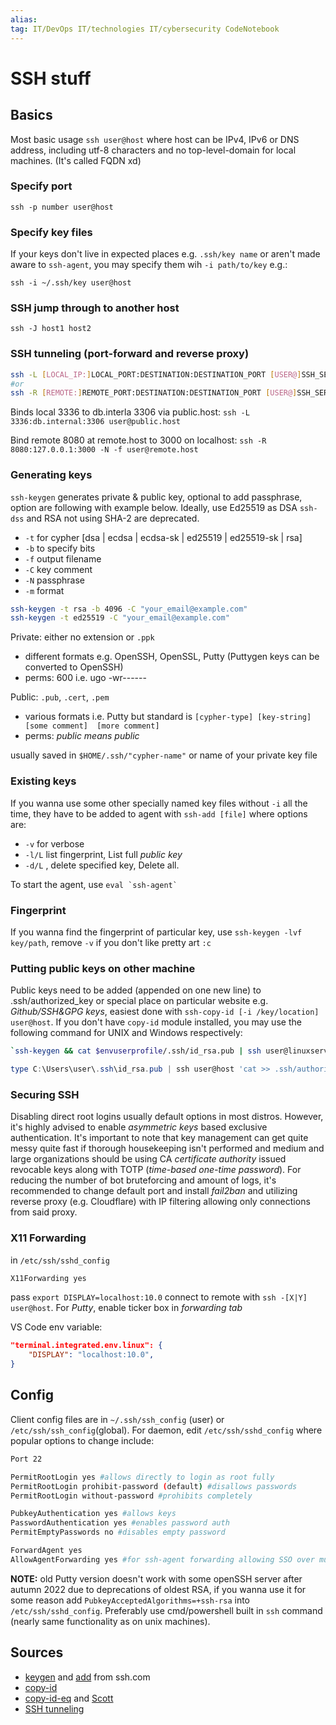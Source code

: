 ```yaml
---
alias:
tag: IT/DevOps IT/technologies IT/cybersecurity CodeNotebook
---
```


# SSH stuff

## Basics

Most basic usage `ssh user@host` where host can be IPv4, IPv6 or DNS address, including utf-8 characters and no top-level-domain for local machines. (It's called FQDN xd)

### Specify port

`ssh -p number user@host`

### Specify key files

If your keys don't live in expected places e.g. `.ssh/key name` or aren't made aware to `ssh-agent`, you may specify them wih `-i path/to/key` e.g.:

`ssh -i ~/.ssh/key user@host`

### SSH jump through to another host

`ssh -J host1 host2`

### SSH tunneling (port-forward and reverse proxy) 

```bash
ssh -L [LOCAL_IP:]LOCAL_PORT:DESTINATION:DESTINATION_PORT [USER@]SSH_SERVER
#or
ssh -R [REMOTE:]REMOTE_PORT:DESTINATION:DESTINATION_PORT [USER@]SSH_SERVER
```

Binds local 3336 to db.interla 3306 via public.host: `ssh -L 3336:db.internal:3306 user@public.host`

Bind remote 8080 at remote.host to 3000 on localhost: `ssh -R 8080:127.0.0.1:3000 -N -f user@remote.host`

### Generating keys

`ssh-keygen` generates private & public key, optional to add passphrase, option are following with example below. Ideally, use Ed25519 as DSA `ssh-dss` and RSA not using SHA-2 are deprecated.

- `-t` for cypher [dsa | ecdsa | ecdsa-sk | ed25519 | ed25519-sk | rsa]
- `-b` to specify bits
- `-f` output filename
- `-C` key comment
- `-N` passphrase
- `-m` format

```bash
ssh-keygen -t rsa -b 4096 -C "your_email@example.com"
ssh-keygen -t ed25519 -C "your_email@example.com"
```

Private: either no extension or `.ppk`

- different formats e.g. OpenSSH, OpenSSL, Putty (Puttygen keys can be converted to OpenSSH)
- perms: 600 i.e. ugo -wr------

Public: `.pub`, `.cert`, `.pem`

- various formats i.e. Putty but standard is `[cypher-type] [key-string] [some comment]  [more comment]`
- perms: *public means public*

usually saved in `$HOME/.ssh/"cypher-name"` or name of your private key file

### Existing keys

 If you wanna use some other specially named key files without `-i` all the time, they have to be added to agent with `ssh-add [file]` where options are:

- `-v` for verbose
- `-l/L` list fingerprint, List full *public key*
- `-d/L` , delete specified key, Delete all.

To start the agent, use ``eval `ssh-agent` ``

### Fingerprint

If you wanna find the fingerprint of particular key, use `ssh-keygen -lvf key/path`, remove `-v` if you don't like pretty art `:c`

### Putting public keys on other machine

Public keys need to be added (appended on one new line) to .ssh/authorized_key or special place on particular website e.g. *Github/SSH&GPG keys*, easiest done with `ssh-copy-id [-i /key/location] user@host`. If you don't have `copy-id` module installed, you may use the following command for UNIX and Windows respectively:

```bash
`ssh-keygen && cat $envuserprofile/.ssh/id_rsa.pub | ssh user@linuxserver 'cat >> .ssh/authorized_keys'`
```

```powershell
type C:\Users\user\.ssh\id_rsa.pub | ssh user@host 'cat >> .ssh/authorized_keys'
```

### Securing SSH

Disabling direct root logins usually default options in most distros. However, it's highly advised to enable *asymmetric keys* based exclusive authentication. It's important to note that key management can get quite messy quite fast if thorough housekeeping isn't performed and medium and large organizations should be using CA *certificate authority* issued revocable keys along with TOTP (*time-based one-time password*).
For reducing the number of bot bruteforcing and amount of logs, it's recommended to change default port and install *fail2ban* and utilizing reverse proxy (e.g. Cloudflare) with IP filtering allowing only connections from said proxy.

### X11 Forwarding

in `/etc/ssh/sshd_config`

```bash
X11Forwarding yes
```

pass `export DISPLAY=localhost:10.0` connect to remote with `ssh -[X|Y] user@host`. For *Putty*, enable ticker box in *forwarding tab*

VS Code env variable:

```json
"terminal.integrated.env.linux": {
    "DISPLAY": "localhost:10.0",
}
```

## Config

Client config files are in `~/.ssh/ssh_config` (user) or `/etc/ssh/ssh_config`(global). For daemon, edit `/etc/ssh/sshd_config` where popular options to change include:

```bash
Port 22

PermitRootLogin yes #allows directly to login as root fully
PermitRootLogin prohibit-password (default) #disallows passwords
PermitRootLogin without-password #prohibits completely

PubkeyAuthentication yes #allows keys
PasswordAuthentication yes #enables password auth
PermitEmptyPasswords no #disables empty password

ForwardAgent yes
AllowAgentForwarding yes #for ssh-agent forwarding allowing SSO over multiple connections
```

**NOTE:** old Putty version doesn't work with some openSSH server after autumn 2022 due to deprecations of oldest RSA, if you wanna use it for some reason add `PubkeyAcceptedAlgorithms=+ssh-rsa` into `/etc/ssh/sshd_config`. Preferably use cmd/powershell built in `ssh` command (nearly same functionality as on unix machines).

## Sources

- [keygen](https://www.ssh.com/academy/ssh/keygen) and [add](https://www.ssh.com/academy/ssh/add) from ssh.com
- [copy-id](https://www.ssh.com/academy/ssh/copy-id)
- [copy-id-eq](https://chrisjhart.com/Windows-10-ssh-copy-id/) and [Scott](https://www.hanselman.com/blog/how-to-use-windows-10s-builtin-openssh-to-automatically-ssh-into-a-remote-linux-machine)
- [SSH tunneling](https://linuxize.com/post/how-to-setup-ssh-tunneling/)
